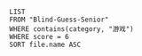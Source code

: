

```dataview
LIST
FROM "Blind-Guess-Senior"
WHERE contains(category, "游戏")
WHERE score = 6
SORT file.name ASC
```

# 
